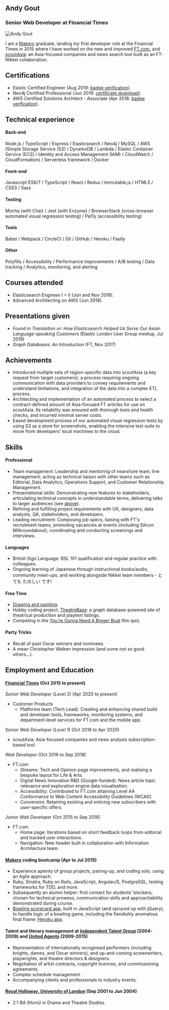## Andy Gout
### Senior Web Developer at Financial Times

![Andy Gout](https://avatars0.githubusercontent.com/u/10484515?v=3&s=128)

I am a [Makers](https://makers.tech) graduate, landing my first developer role at the Financial Times in 2015 where I have worked on the new and improved [FT.com](https://www.ft.com), and [scoutAsia](https://www.scout.asia/en-gb): an Asia-focused companies and news search tool built as an FT-Nikkei collaboration.


## Certifications
- Elastic Certified Engineer (Aug 2019: [badge verification](https://badge.trueability.com/issued_certifications/rR0k3gKkdJl.html)).
- Neo4j Certified Professional (Jun 2019: [certificate download](https://graphacademy.neo4j.com/certificates/ef86f844de6c7479be245113803848ac24cba9ae6aea22f08fa9d612d87c651f.pdf)).
- AWS Certified Solutions Architect - Associate (Apr 2018: [badge verification](https://www.certmetrics.com/amazon/public/badge.aspx?i=1&t=c&d=2018-04-25&ci=AWS00480997)).


## Technical experience
#### Back-end
Node.js / TypeScript / Express / Elasticsearch / Neo4j / MySQL / AWS (Simple Storage Service (S3) / DynamoDB / Lambda / Elastic Container Service (ECS) / Identity and Access Management (IAM) / CloudWatch / CloudFormation) / Serverless framework / Docker

#### Front-end
Javascript ES6/7 / TypeScript / React / Redux / Immutable.js / HTML5 / CSS3 / Sass

#### Testing
Mocha (with Chai) / Jest (with Enzyme) / BrowserStack (cross-browser automated visual regression testing) / Pa11y (accessibility testing)

#### Tools
Babel / Webpack / CircleCI / Git / GitHub / Heroku / Fastly

#### Other
Polyfills / Accessibility / Performance improvements / A/B testing / Data tracking / Analytics, monitoring, and alerting


## Courses attended
- Elasticsearch Engineer I + II (Jun and Nov 2018).
- Advanced Architecting on AWS (Jun 2018).


## Presentations given
- *Found in Translation or: How Elasticsearch Helped Us Serve Our Asian Language-speaking Customers* (Elastic London User Group meetup, Jul 2019)
- *Graph Databases: An Introduction* (FT, Nov 2017)


## Achievements
- Introduced multiple sets of region-specific data into scoutAsia (a key request from target customers): a process requiring ongoing communication with data providers to convey requirements and understand limitations, and integration of the data into a complex ETL process.
- Architecting and implementation of an automated process to select a contract-defined amount of Asia-focused FT articles for use on scoutAsia. Its reliability was ensured with thorough tests and health checks, and incurred minimal server costs.
- Eased development process of our automated visual regression tests by using S3 as a store for screenshots, enabling the intensive test suite to move from developers' local machines to the cloud.


## Skills
#### Professional
- Team management: Leadership and mentoring of nearshore team; line management; acting as technical liaison with other teams such as Editorial, Data Analytics, Operations Support, and Customer Relationship Management.
- Presentational skills: Demonstrating new features to stakeholders, articulating technical concepts in understandable terms, delivering talks to larger audiences (see [above](https://github.com/andygout/cv#presentations-given)).
- Refining and fulfilling project requirements with UX, designers, data analysts, QA, stakeholders, and developers.
- Leading recruitment: Composing job specs, liaising with FT's recruitment teams, promoting vacancies at events (including Silicon Milkroundabout), coordinating and conducting screenings and interviews.

#### Languages
- British Sign Language: BSL 101 qualification and regular practice with colleagues.
- Ongoing learning of Japanese through instructional books/audio, community meet-ups, and working alongside Nikkei team members - とても たのしい です!

#### Free Time
- [Drawing and painting](https://www.facebook.com/pg/andygout/photos/?tab=album&album_id=158858234236787).
- Hobby coding project, [TheatreBase](https://github.com/andygout/theatrebase-api): a graph database-powered site of theatrical production and playtext listings.
- Competing in the [You're Gonna Need A Bigger Boat](https://www.film-quiz.com) film quiz.

#### Party Tricks
- Recall of past Oscar winners and nominees.
- A mean Christopher Walken impression (and some not so good others…).


## Employment and Education

#### [Financial Times](https://www.ft.com) (Oct 2015 to present)
*Senior Web Developer (Level 2)* (Apr 2020 to present)
- Customer Products
	- Platforms team (Tech Lead): Creating and enhancing shared build and developer tools, frameworks, monitoring systems, and department-level services for FT.com and the mobile app.

*Senior Web Developer (Level 1)* (Oct 2018 to Apr 2020)
- scoutAsia: Asia-focused companies and news analysis subscription-based tool.

*Web Developer* (Oct 2016 to Sep 2018)
- FT.com
	- Streams: Tech and Opinion page improvements, and realising a bespoke layout for Life & Arts.
	- Digital News Innovation R&D (Google-funded): News article topic relevance and exploration engine data visualisation.
	- Accessibility: Contributed to FT.com attaining Level AA Conformance to Web Content Accessibility Guidelines (WCAG).
	- Conversion: Retaining existing and enticing new subscribers with user-specific offers.

*Junior Web Developer* (Oct 2015 to Sep 2016)
- FT.com
	- Home page: Iterations based on short feedback loops from editorial and tracked user interactions.
	- Navigation: New header built in collaboration with Information Architecture team.

#### [Makers](https://makers.tech) coding bootcamp (Apr to Jul 2015)
- Experience aplenty of group projects, pairing-up, and coding solo, using an Agile approach.
- Ruby, Sinatra, Ruby on Rails, JavaScript, AngularJS, PostgreSQL, testing frameworks for TDD, and more.
- Subsequently an alumni helper: first contact for students' blockers; chosen for technical prowess, communication skills and approachability demonstrated during course.
- [Bowling scorecard app](https://github.com/andygout/bowling-challenge), built in JavaScript (and spruced up with jQuery), to handle logic of a bowling game, including the fiendishly anomalous final frame: [Heroku app](https://dry-harbor-7560.herokuapp.com).

#### Talent and literary management at [Independent Talent Group](https://www.independenttalent.com) (2004-2009) and [United Agents](https://www.unitedagents.co.uk) (2009-2015)
- Representation of internationally recognised performers (including knights, dames, and Oscar winners), and up-and-coming screenwriters, playwrights, and theatre directors & designers.
- Negotiation of artist contracts, copyright licences, and commissioning agreements.
- Complex schedule management.
- Accompanying clients and professionals to industry events.

#### [Royal Holloway, University of London](https://www.royalholloway.ac.uk) (Sep 2001 to Jun 2004)
- 2:1 BA (Hons) in Drama and Theatre Studies.
